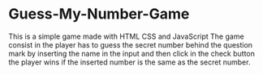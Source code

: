 # Guess-My-Number-Game

This is a simple game made with HTML CSS and JavaScript The game consist in the player has to guess the secret number behind the question mark by inserting the name in the input and then click in the check button the player wins if the inserted number is the same as the secret number.
